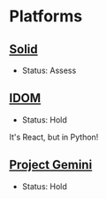 # Platforms

## [Solid](https://solidproject.org/)

- Status: Assess

## [IDOM](https://ryanmorshead.com/articles/2021/idom-react-but-its-python/article/)

- Status: Hold

It's React, but in Python!

## [Project Gemini](https://gemini.circumlunar.space/)

- Status: Hold
